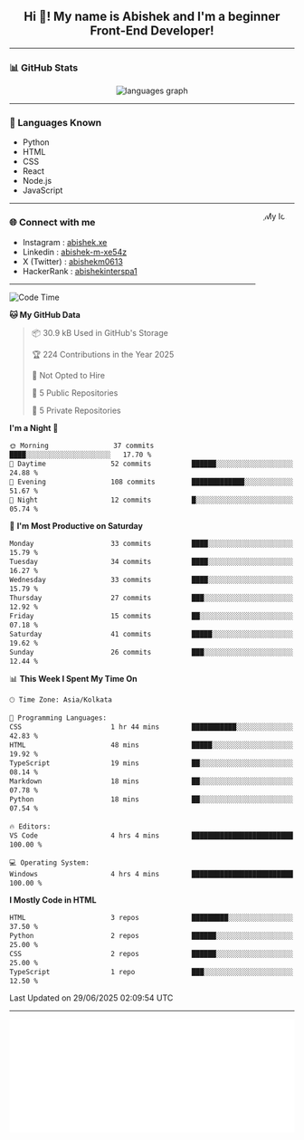 <h2 align="center">Hi 👋! My name is <b>Abishek</b> and I'm a beginner Front-End Developer!</h2>

---

### 📊 GitHub Stats

<div align="center">
  <img src="https://github-readme-stats.vercel.app/api/top-langs?username=Abishek-Web-Co&locale=en&hide_title=false&layout=compact&card_width=320&langs_count=5&theme=dracula&hide_border=false" height="150" alt="languages graph" />
</div>

---

### 🧠 Languages Known

- Python  
- HTML  
- CSS  
- React  
- Node.js  
- JavaScript  

---

<img align="right" height="150" src="https://abish-file.web.app/assets/pics/circle_me.png" alt="My Icon" style="border-radius: 50%;" />

### 🌐 Connect with me

- Instagram   : [abishek.xe](https://www.instagram.com/abishek.xe/)
- Linkedin    : [abishek-m-xe54z](https://www.linkedin.com/in/abishek-m-xe54z/)
- X (Twitter) : [abishekm0613](https://x.com/abishekm0613)
- HackerRank  : [abishekinterspa1](https://www.hackerrank.com/profile/abishekinterspa1)

---

<!--START_SECTION:waka-->
![Code Time](http://img.shields.io/badge/Code%20Time-59%20hrs%2030%20mins-blue)

**🐱 My GitHub Data** 

> 📦 30.9 kB Used in GitHub's Storage 
 > 
> 🏆 224 Contributions in the Year 2025
 > 
> 🚫 Not Opted to Hire
 > 
> 📜 5 Public Repositories 
 > 
> 🔑 5 Private Repositories 
 > 
**I'm a Night 🦉** 

```text
🌞 Morning                37 commits          ████░░░░░░░░░░░░░░░░░░░░░   17.70 % 
🌆 Daytime                52 commits          ██████░░░░░░░░░░░░░░░░░░░   24.88 % 
🌃 Evening                108 commits         █████████████░░░░░░░░░░░░   51.67 % 
🌙 Night                  12 commits          █░░░░░░░░░░░░░░░░░░░░░░░░   05.74 % 
```
📅 **I'm Most Productive on Saturday** 

```text
Monday                   33 commits          ████░░░░░░░░░░░░░░░░░░░░░   15.79 % 
Tuesday                  34 commits          ████░░░░░░░░░░░░░░░░░░░░░   16.27 % 
Wednesday                33 commits          ████░░░░░░░░░░░░░░░░░░░░░   15.79 % 
Thursday                 27 commits          ███░░░░░░░░░░░░░░░░░░░░░░   12.92 % 
Friday                   15 commits          ██░░░░░░░░░░░░░░░░░░░░░░░   07.18 % 
Saturday                 41 commits          █████░░░░░░░░░░░░░░░░░░░░   19.62 % 
Sunday                   26 commits          ███░░░░░░░░░░░░░░░░░░░░░░   12.44 % 
```


📊 **This Week I Spent My Time On** 

```text
🕑︎ Time Zone: Asia/Kolkata

💬 Programming Languages: 
CSS                      1 hr 44 mins        ███████████░░░░░░░░░░░░░░   42.83 % 
HTML                     48 mins             █████░░░░░░░░░░░░░░░░░░░░   19.92 % 
TypeScript               19 mins             ██░░░░░░░░░░░░░░░░░░░░░░░   08.14 % 
Markdown                 18 mins             ██░░░░░░░░░░░░░░░░░░░░░░░   07.78 % 
Python                   18 mins             ██░░░░░░░░░░░░░░░░░░░░░░░   07.54 % 

🔥 Editors: 
VS Code                  4 hrs 4 mins        █████████████████████████   100.00 % 

💻 Operating System: 
Windows                  4 hrs 4 mins        █████████████████████████   100.00 % 
```

**I Mostly Code in HTML** 

```text
HTML                     3 repos             █████████░░░░░░░░░░░░░░░░   37.50 % 
Python                   2 repos             ██████░░░░░░░░░░░░░░░░░░░   25.00 % 
CSS                      2 repos             ██████░░░░░░░░░░░░░░░░░░░   25.00 % 
TypeScript               1 repo              ███░░░░░░░░░░░░░░░░░░░░░░   12.50 % 
```




 Last Updated on 29/06/2025 02:09:54 UTC
<!--END_SECTION:waka-->

---

<div align="center">
  <a href="https://abish-file.web.app/" target="_blank" rel="noopener noreferrer"><img height="200" src="pic.png" alt="Profile Picture" /></a>
</div>


